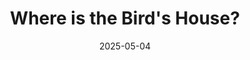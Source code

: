 ---
title: Where is the Bird's House?
description: Explore your eBird data and the ranges of over 11,000 bird species.
tags:
 - tag: environment
   link: https://subject.space/projects/glenecho-stream/
 - tag: birds
   link: https://exclav.es/2024/06/02/trip-report-jamaica-birdwatching-music-and-hiking/
 - tag: citizen science
   link: https://exclav.es/2023/03/22/inaturalist-observations-locals-and-tourists/
 - tag: shaders
   link: https://exclav.es/2024/11/22/making-a-map-of-11145-birds/ 
date: 2025-05-04
year: 2025
externalURL: /projects-static/ebird
---